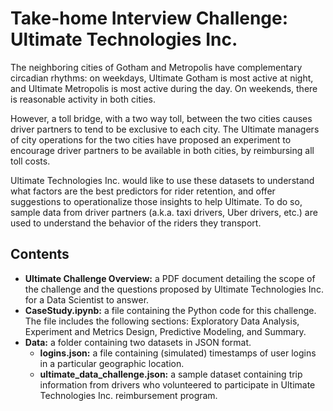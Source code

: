 # Take-home Interview Challenge: Ultimate Technologies Inc.
The neighboring cities of Gotham and Metropolis have complementary circadian rhythms: on weekdays, Ultimate Gotham is most active at night, and Ultimate Metropolis is most active during the day. On weekends, there is reasonable activity in both cities. 

However, a toll bridge, with a two way toll, between the two cities causes driver partners to tend to be exclusive to each city. The Ultimate managers of city operations for the two cities have proposed an experiment to encourage driver partners to be available in both cities, by reimbursing all toll costs.

Ultimate Technologies Inc. would like to use these datasets to understand what factors are the best predictors for rider retention, and offer suggestions to operationalize those insights to help Ultimate. To do so, sample data from driver partners (a.k.a. taxi drivers, Uber drivers, etc.) are used to understand the behavior of the riders they transport.

## Contents
* **Ultimate Challenge Overview:** a PDF document detailing the scope of the challenge and the questions proposed by Ultimate Technologies Inc. for a Data Scientist to answer.
* **CaseStudy.ipynb:** a file containing the Python code for this challenge. The file includes the following sections: Exploratory Data Analysis, Experiment and Metrics Design, Predictive Modeling, and Summary.
*  **Data:** a folder containing two datasets in JSON format.
    * **logins.json:** a file containing (simulated) timestamps of user logins in a particular geographic location. 
    * **ultimate_data_challenge.json:** a sample dataset containing trip information from drivers who volunteered to participate in Ultimate Technologies Inc. reimbursement program.
